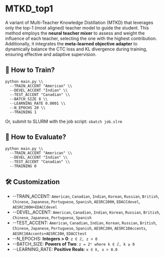 # MTKD_top1
A variant of Multi-Teacher Knowledge Distillation (MTKD) that leverages only the top-1 (most aligned) teacher model to guide the student. This method employs the **neural teacher mixer** to assess and weight the influence of each teacher, selecting the one with the highest contribution. Additionally, it integrates the **meta-learned objective adapter** to dynamically balance the CTC loss and KL divergence during training, ensuring effective and adaptive supervision.


## 🚀 How to Train?
```
python main.py \\
  --TRAIN_ACCENT "American" \\
  --DEVEL_ACCENT "Indian" \\
  --TEST_ACCENT "Canadian" \\
  --BATCH_SIZE 8 \\
  --LEARNING_RATE 0.0001 \\
  --N_EPOCHS 20 \\
  --TRAINING 1
```
Or, submit to SLURM with the job script: `sbatch job.slrm`


## 🧪 How to Evaluate?
```
python main.py \\
  --TRAIN_ACCENT "American" \\
  --DEVEL_ACCENT "Indian" \\
  --TEST_ACCENT "Canadian" \\
  --TRAINING 0
```


## 🛠️ Customization
- --TRAIN_ACCENT: `American`, `Canadian`, `Indian`, `Korean`, `Russian`, `British`, `Chinese`, `Japanese`, `Portuguese`, `Spanish`, `AESRC200H`, `EDACCdevel`, `AESRC200H+EDACCdevel`
- --DEVEL_ACCENT: `American`, `Canadian`, `Indian`, `Korean`, `Russian`, `British`, `Chinese`, `Japanese`, `Portuguese`, `Spanish`
- --TEST_ACCENT: `American`, `Canadian`, `Indian`, `Korean`, `Russian`, `British`, `Chinese`, `Japanese`, `Portuguese`, `Spanish`, `AESRC20H`, `AESRC10Accents`, `AESRC10Accents+AESRC20H`, `EDACCtest`
- --N_EPOCHS: **Integers > 0**: `z ∈ ℤ, z > 0`
- --BATCH_SIZE: **Powers of Two**: `z = 2ᵏ where k ∈ ℤ, k ≥ 0`
- --LEARNING_RATE: **Positive Reals**: `x ∈ ℝ, x > 0.0`













